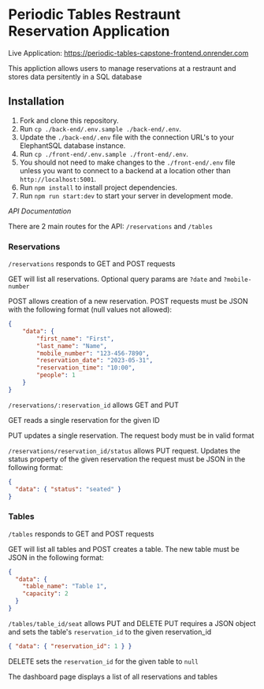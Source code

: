 # Periodic Tables Restraunt Reservation Application

Live Application: https://periodic-tables-capstone-frontend.onrender.com

This appliction allows users to manage reservations at a restraunt and stores data persitently in a SQL database

## Installation

1. Fork and clone this repository.
1. Run `cp ./back-end/.env.sample ./back-end/.env`.
1. Update the `./back-end/.env` file with the connection URL's to your ElephantSQL database instance.
1. Run `cp ./front-end/.env.sample ./front-end/.env`.
1. You should not need to make changes to the `./front-end/.env` file unless you want to connect to a backend at a location other than `http://localhost:5001`.
1. Run `npm install` to install project dependencies.
1. Run `npm run start:dev` to start your server in development mode.

*API Documentation*

There are 2 main routes for the API: `/reservations` and `/tables`

### Reservations

`/reservations` responds to GET and POST requests

GET will list all reservations. Optional query params are `?date` and `?mobile-number`

POST allows creation of a new reservation. POST requests must be JSON with the following format (null values not allowed):
```json
{
    "data": {
        "first_name": "First",
        "last_name": "Name",
        "mobile_number": "123-456-7890",
        "reservation_date": "2023-05-31",
        "reservation_time": "10:00",
        "people": 1
    }
}
```
`/reservations/:reservation_id` allows GET and PUT

GET reads a single reservation for the given ID

PUT updates a single reservation. The request body must be in valid format

`/reservations/reservation_id/status` allows PUT request. Updates the status property of the given reservation
the request must be JSON in the following format:
```json
{
  "data": { "status": "seated" } 
}
```

### Tables

`/tables` responds to GET and POST requests

GET will list all tables and POST creates a table. The new table must be JSON in the following format:

```json
{
  "data": {
    "table_name": "Table 1",
    "capacity": 2
  }
}
```
`/tables/table_id/seat` allows PUT and DELETE 
PUT requires a JSON object and sets the table's `reservation_id` to the given reservation_id
```json
{ "data": { "reservation_id": 1 } }
```
DELETE sets the `reservation_id` for the given table to `null`

The dashboard page displays a list of all reservations and tables



